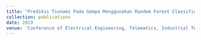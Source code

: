 ```yaml
---
title: "Prediksi Tsunami Pada Gempa Menggunakan Random Forest Classifier"
collection: publications
date: 2019
venue: 'Conference of Electrical Engineering, Telematics, Industrial Technology, and Creative Media (CENTIVE)'
---
```


